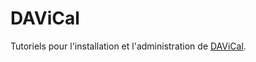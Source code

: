 DAViCal
=======

Tutoriels pour l'installation et l'administration de [DAViCal](http://www.davical.org).